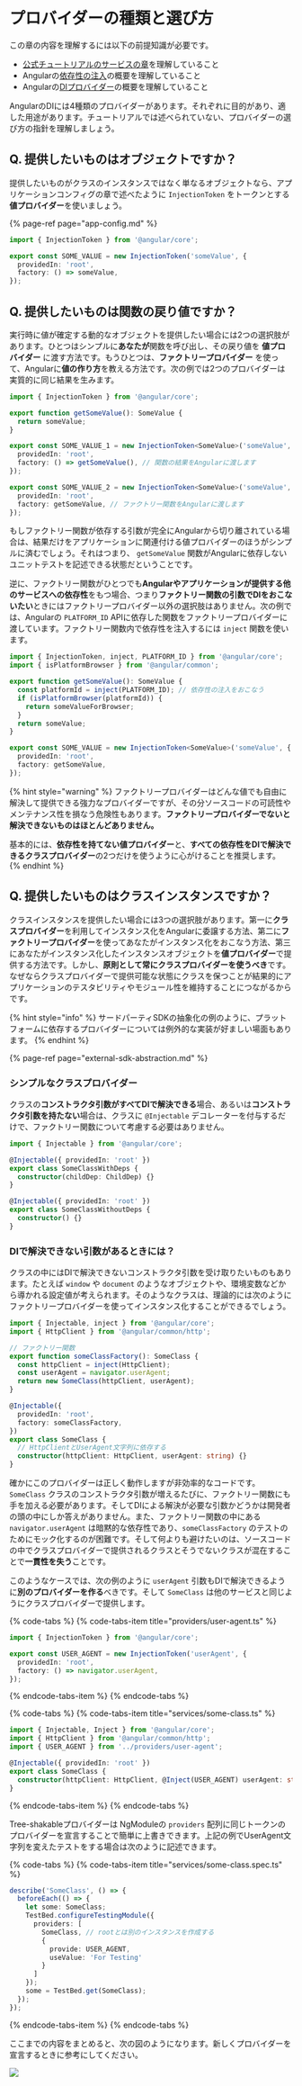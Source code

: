 # プロバイダーの種類と選び方

この章の内容を理解するには以下の前提知識が必要です。

* [公式チュートリアルのサービスの章](https://angular.jp/tutorial/toh-pt4)を理解していること
* Angularの[依存性の注入](https://angular.jp/guide/dependency-injection)の概要を理解していること
* Angularの[DIプロバイダー](https://angular.jp/guide/dependency-injection-providers)の概要を理解していること

AngularのDIには4種類のプロバイダーがあります。それぞれに目的があり、適した用途があります。チュートリアルでは述べられていない、プロバイダーの選び方の指針を理解しましょう。

## Q. 提供したいものはオブジェクトですか？

提供したいものがクラスのインスタンスではなく単なるオブジェクトなら、アプリケーションコンフィグの章で述べたように  `InjectionToken` をトークンとする**値プロバイダー**を使いましょう。

{% page-ref page="app-config.md" %}

```typescript
import { InjectionToken } from '@angular/core';

export const SOME_VALUE = new InjectionToken('someValue', {
  providedIn: 'root',
  factory: () => someValue,
});
```

## Q. 提供したいものは関数の戻り値ですか？

実行時に値が確定する動的なオブジェクトを提供したい場合には2つの選択肢があります。ひとつはシンプルに**あなたが**関数を呼び出し、その戻り値を **値プロバイダー** に渡す方法です。もうひとつは、**ファクトリープロバイダー** を使って、Angularに**値の作り方**を教える方法です。次の例では2つのプロバイダーは実質的に同じ結果を生みます。

```typescript
import { InjectionToken } from '@angular/core';

export function getSomeValue(): SomeValue {
  return someValue;
}

export const SOME_VALUE_1 = new InjectionToken<SomeValue>('someValue', {
  providedIn: 'root',
  factory: () => getSomeValue(), // 関数の結果をAngularに渡します
});

export const SOME_VALUE_2 = new InjectionToken<SomeValue>('someValue', {
  providedIn: 'root',
  factory: getSomeValue, // ファクトリー関数をAngularに渡します    
});
```

もしファクトリー関数が依存する引数が完全にAngularから切り離されている場合は、結果だけをアプリケーションに関連付ける値プロバイダーのほうがシンプルに済むでしょう。それはつまり、 `getSomeValue` 関数がAngularに依存しないユニットテストを記述できる状態だということです。

逆に、ファクトリー関数がひとつでも**Angularやアプリケーションが提供する他のサービスへの依存性**をもつ場合、つまり**ファクトリー関数の引数でDIをおこないたい**ときにはファクトリープロバイダー以外の選択肢はありません。次の例では、Angularの `PLATFORM_ID` APIに依存した関数をファクトリープロバイダーに渡しています。ファクトリー関数内で依存性を注入するには `inject` 関数を使います。

```typescript
import { InjectionToken, inject, PLATFORM_ID } from '@angular/core';
import { isPlatformBrowser } from '@angular/common';

export function getSomeValue(): SomeValue {
  const platformId = inject(PLATFORM_ID); // 依存性の注入をおこなう
  if (isPlatformBrowser(platformId)) {
    return someValueForBrowser;
  }
  return someValue;
}

export const SOME_VALUE = new InjectionToken<SomeValue>('someValue', {
  providedIn: 'root',
  factory: getSomeValue,
});
```

{% hint style="warning" %}
ファクトリープロバイダーはどんな値でも自由に解決して提供できる強力なプロバイダーですが、その分ソースコードの可読性やメンテナンス性を損なう危険性もあります。**ファクトリープロバイダーでないと解決できないものはほとんどありません。**

基本的には、**依存性を持てない値プロバイダー**と、**すべての依存性をDIで解決できるクラスプロバイダー**の2つだけを使うように心がけることを推奨します。
{% endhint %}

## Q. 提供したいものはクラスインスタンスですか？

クラスインスタンスを提供したい場合には3つの選択肢があります。第一に**クラスプロバイダー**を利用してインスタンス化をAngularに委譲する方法、第二に**ファクトリープロバイダー**を使ってあなたがインスタンス化をおこなう方法、第三にあなたがインスタンス化したインスタンスオブジェクトを**値プロバイダー**で提供する方法です。しかし、**原則として常にクラスプロバイダーを使うべき**です。なぜならクラスプロバイダーで提供可能な状態にクラスを保つことが結果的にアプリケーションのテスタビリティやモジュール性を維持することにつながるからです。

{% hint style="info" %}
サードパーティSDKの抽象化の例のように、プラットフォームに依存するプロバイダーについては例外的な実装が好ましい場面もあります。
{% endhint %}

{% page-ref page="external-sdk-abstraction.md" %}

### シンプルなクラスプロバイダー

クラスの**コンストラクタ引数がすべてDIで解決できる**場合、あるいは**コンストラクタ引数を持たない**場合は、クラスに `@Injectable` デコレーターを付与するだけで、ファクトリー関数について考慮する必要はありません。

```typescript
import { Injectable } from '@angular/core';

@Injectable({ providedIn: 'root' })
export class SomeClassWithDeps {
  constructor(childDep: ChildDep) {}
}

@Injectable({ providedIn: 'root' })
export class SomeClassWithoutDeps {
  constructor() {}
}
```

### DIで解決できない引数があるときには？

クラスの中にはDIで解決できないコンストラクタ引数を受け取りたいものもあります。たとえば `window` や `document` のようなオブジェクトや、環境変数などから導かれる設定値が考えられます。そのようなクラスは、理論的には次のようにファクトリープロバイダーを使ってインスタンス化することができるでしょう。

```typescript
import { Injectable, inject } from '@angular/core';
import { HttpClient } from '@angular/common/http';

// ファクトリー関数
export function someClassFactory(): SomeClass {
  const httpClient = inject(HttpClient);
  const userAgent = navigator.userAgent;
  return new SomeClass(httpClient, userAgent);
}

@Injectable({
  providedIn: 'root',
  factory: someClassFactory,
})
export class SomeClass {
  // HttpClientとUserAgent文字列に依存する
  constructor(httpClient: HttpClient, userAgent: string) {}
}
```

確かにこのプロバイダーは正しく動作しますが非効率的なコードです。`SomeClass` クラスのコンストラクタ引数が増えるたびに、ファクトリー関数にも手を加える必要があります。そしてDIによる解決が必要な引数かどうかは開発者の頭の中にしか答えがありません。また、ファクトリー関数の中にある `navigator.userAgent` は暗黙的な依存性であり、`someClassFactory` のテストのためにモック化するのが困難です。そして何よりも避けたいのは、ソースコードの中でクラスプロバイダーで提供されるクラスとそうでないクラスが混在することで**一貫性を失う**ことです。

このようなケースでは、次の例のように `userAgent` 引数もDIで解決できるように**別のプロバイダーを作る**べきです。そして `SomeClass` は他のサービスと同じようにクラスプロバイダーで提供します。

{% code-tabs %}
{% code-tabs-item title="providers/user-agent.ts" %}
```typescript
import { InjectionToken } from '@angular/core';

export const USER_AGENT = new InjectionToken('userAgent', {
  providedIn: 'root',
  factory: () => navigator.userAgent,
});
```
{% endcode-tabs-item %}
{% endcode-tabs %}

{% code-tabs %}
{% code-tabs-item title="services/some-class.ts" %}
```typescript
import { Injectable, Inject } from '@angular/core';
import { HttpClient } from '@angular/common/http';
import { USER_AGENT } from '../providers/user-agent';

@Injectable({ providedIn: 'root' })
export class SomeClass {
  constructor(httpClient: HttpClient, @Inject(USER_AGENT) userAgent: string) {}
}
```
{% endcode-tabs-item %}
{% endcode-tabs %}

Tree-shakableプロバイダーは NgModuleの `providers` 配列に同じトークンのプロバイダーを宣言することで簡単に上書きできます。上記の例でUserAgent文字列を変えたテストをする場合は次のように記述できます。

{% code-tabs %}
{% code-tabs-item title="services/some-class.spec.ts" %}
```typescript
describe('SomeClass', () => {
  beforeEach(() => {
    let some: SomeClass;
    TestBed.configureTestingModule({
      providers: [
        SomeClass, // rootとは別のインスタンスを作成する
        {
          provide: USER_AGENT,
          useValue: 'For Testing'
        }
      ]
    });
    some = TestBed.get(SomeClass);
  });
});
```
{% endcode-tabs-item %}
{% endcode-tabs %}

ここまでの内容をまとめると、次の図のようになります。新しくプロバイダーを宣言するときに参考にしてください。

![](../.gitbook/assets/image%20%283%29.png)

